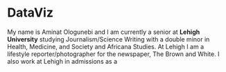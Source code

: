 # DataViz
My name is Aminat Ologunebi and I am currently a senior at **Lehigh University** studying Journalism/Science Writing with a double minor in Health, Medicine, and Society and Africana Studies. At Lehigh I am a lifestyle reporter/photographer for the newspaper, The Brown and White. I also work at Lehigh in admissions as a
